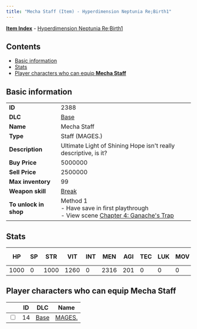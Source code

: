 ```yaml
---
title: "Mecha Staff (Item) - Hyperdimension Neptunia Re;Birth1"
---
```


[**Item Index**](/neptunia/rb1/item/index.html) - [Hyperdimension Neptunia Re;Birth1](/neptunia/rb1)

## Contents

- [Basic information](#basic-information)
- [Stats](#stats)
- [Player characters who can equip **Mecha Staff**](#player-characters-who-can-equip-mecha-staff)

## Basic information

|   |   |
| -- | -- |
| **ID** | 2388 |
| **DLC** | [Base](/neptunia/rb1/dlc/1-base.html) |
| **Name** | Mecha Staff |
| **Type** | Staff (MAGES.) |
| **Description** | Ultimate Light of Shining Hope isn't really descriptive, is it? |
| **Buy Price** | 5000000 |
| **Sell Price** | 2500000 |
| **Max inventory** | 99 |
| **Weapon skill** | [Break](/neptunia/rb1/skill/1-2803-break.html) |
| **To unlock in shop** | Method 1<br />- Have save in first playthrough<br />- View scene [Chapter 4: Ganache's Trap](/neptunia/rb1/scene/1-417-chapter-4-ganaches-trap.html) |

## Stats

| HP | SP | STR | VIT | INT | MEN | AGI | TEC | LUK | MOV | Fire res. | Ice res. | Wind res. | Lightning res. |
| -- | -- | --- | --- | --- | --- | --- | --- | --- | --- | --------- | -------- | --------- | -------------- |
| 1000 | 0 | 1000 | 1260 | 0 | 2316 | 201 | 0 | 0 | 0 | 0 | 0 | 0 | 0 |

## Player characters who can equip **Mecha Staff**

|    | ID | DLC | Name |
| -- | -- | --- | ---- |
| <input type="checkbox" id="rb1-player-1-14" class="trackbox" /> | 14 | [Base](/neptunia/rb1/dlc/1-base.html) | [MAGES.](/neptunia/rb1/player/1-14-mages.html) |